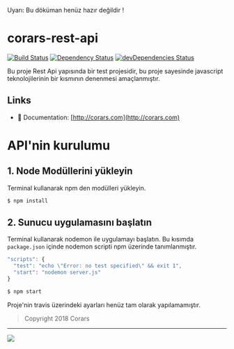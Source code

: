 Uyarı: Bu döküman henüz hazır değildir !

# corars-rest-api
[![Build Status](https://travis-ci.org/med177/corars-rest-api.svg?branch=master)](https://travis-ci.org/med177/corars-rest-api)
[![Dependency Status](https://david-dm.org/med177/corars-rest-api.svg/status.svg)](https://david-dm.org/med177/corars-rest-api)
[![devDependencies Status](https://david-dm.org/med177/corars-rest-api/dev-status.svg)](https://david-dm.org/med177/corars-rest-api?type=dev)

Bu proje Rest Api yapısında bir test projesidir, bu proje sayesinde javascript teknolojilerinin bir kısmının denenmesi amaçlanmıştır.

## Links

- 📘 Documentation: [http://corars.com](http://corars.com)

# API'nin kurulumu

## 1. Node Modüllerini yükleyin
Terminal kullanarak npm den modülleri yükleyin.
```bash
$ npm install
```
## 2. Sunucu uygulamasını başlatın
Terminal kullanarak nodemon ile uygulamayı başlatın. Bu kısımda `package.json` içinde nodemon scripti npm üzerinde tanımlanmıştır.

```js
"scripts": {
  "test": "echo \"Error: no test specified\" && exit 1",
  "start": "nodemon server.js"
}
```

```bash
$ npm start
```


Proje'nin travis üzerindeki ayarları henüz tam olarak yapılamamıştır.
>Copyright 2018 Corars
---
<img src="http://corars.com/corars-micro.png"/>
